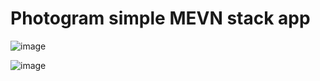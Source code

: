 # Photogram simple MEVN stack app
![image](https://user-images.githubusercontent.com/34905946/148196342-64372e66-be9f-4186-a298-3565a590a700.png)

![image](https://user-images.githubusercontent.com/34905946/148196463-fc9cef8a-d0a8-4813-bac4-b5f84d2749d2.png)
